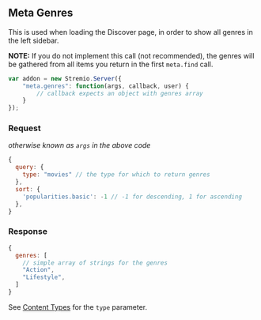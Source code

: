 ## Meta Genres

This is used when loading the Discover page, in order to show all genres in the left sidebar. 

**NOTE:** If you do not implement this call (not recommended), the genres will be gathered from all items you return in the first `meta.find` call.

```javascript
var addon = new Stremio.Server({
	"meta.genres": function(args, callback, user) {
		// callback expects an object with genres array
	}
});
```

### Request

_otherwise known as `args` in the above code_

```javascript
{
  query: { 
    type: "movies" // the type for which to return genres
  },
  sort: {
    'popularities.basic': -1 // -1 for descending, 1 for ascending
  },
}
```

### Response

```javascript
{
  genres: [
    // simple array of strings for the genres
    "Action",
    "Lifestyle",
  ]
}
```

See [Content Types](content.types.md) for the `type` parameter.
